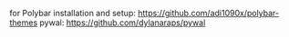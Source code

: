 for Polybar installation and setup: https://github.com/adi1090x/polybar-themes
pywal: https://github.com/dylanaraps/pywal
